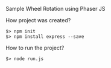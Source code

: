 Sample Wheel Rotation using Phaser JS

How project was created?
```
$> npm init
$> npm install express --save
```

How to run the project?
```
$> node run.js
```

